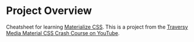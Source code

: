 # Project Overview

Cheatsheet for learning [Materialize CSS](http://materializecss.com/). This is a project from the [Traversy Media Material CSS Crash Course on YouTube](https://www.youtube.com/watch?v=nqT8c5OFjEQ).
